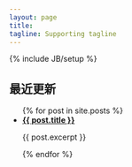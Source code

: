 ```yaml
---
layout: page
title: 
tagline: Supporting tagline
---
```

{% include JB/setup %}

## 最近更新

<ul class="posts">
  {% for post in site.posts %}
    <li>
        <b><a href="{{ BASE_PATH }}{{ post.url }}">{{ post.title }}</a></b>
        <p>{{ post.excerpt }}</p>
    </li>
  {% endfor %}
</ul>

